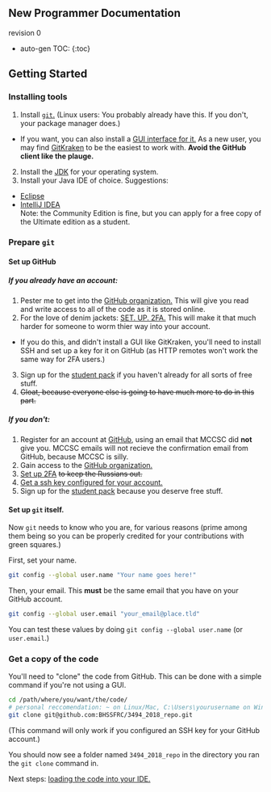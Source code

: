 New Programmer Documentation
---
revision 0

* auto-gen TOC:
{:toc}

## Getting Started
### Installing tools
1. Install [`git`.](https://git-scm.com/) (Linux users: You probably already have this. If you don't, your package manager does.)
 * If you want, you can also install a [GUI interface for it.](https://git-scm.com/downloads/guis) As a new user, you may find [GitKraken](https://www.gitkraken.com/) to be the easiest to work with. **Avoid the GitHub client like the plauge.**
2. Install the [JDK](http://www.oracle.com/technetwork/java/javase/downloads/index.html) for your operating system.
3. Install your Java IDE of choice. Suggestions:
 * [Eclipse](https://www.eclipse.org/)
 * [IntelliJ IDEA](http://www.jetbrains.com/idea/)<br>Note: the Community Edition is fine, but you can apply for a free copy of the Ultimate edition as a student.

### Prepare `git`
#### Set up GitHub
##### If you already have an account:
1. Pester me to get into the [GitHub organization.](https://github.com/BHSSFRC) This will give you read and write access to all of the code as it is stored online.
2. For the love of denim jackets: [SET. UP. 2FA.](https://help.github.com/articles/securing-your-account-with-two-factor-authentication-2fa/) This will make it that much harder for someone to worm thier way into your account.
 * If you do this, and didn't install a GUI like GitKraken, you'll need to install SSH and set up a key for it on GitHub (as HTTP remotes won't work the same way for 2FA users.)
3. Sign up for the [student pack](https://education.github.com/pack) if you haven't already for all sorts of free stuff.
4. ~~Gloat, because everyone else is going to have much more to do in this part.~~

##### If you don't:
1. Register for an account at [GitHub](https://github.com), using an email that MCCSC did **not** give you. MCCSC emails will not recieve the confirmation email from GitHub, because MCCSC is silly.
2. Gain access to the [GitHub organization.](https://github.com/BHSSFRC)
3. [Set up 2FA](https://help.github.com/articles/securing-your-account-with-two-factor-authentication-2fa/) ~~to keep the Russians out.~~
4. [Get a ssh key configured for your account.](https://help.github.com/articles/connecting-to-github-with-ssh/)
5. Sign up for the [student pack](https://education.github.com/pack) because you deserve free stuff.
 
#### Set up `git` itself.
Now `git` needs to know who you are, for various reasons (prime among them being so you can be properly credited for your contributions with green squares.)

First, set your name.

```sh
git config --global user.name "Your name goes here!"
```

Then, your email. This **must** be the same email that you have on your GitHub account.

```sh
git config --global user.email "your_email@place.tld"
```

You can test these values by doing `git config --global user.name` (or `user.email`.)
### Get a copy of the code
You'll need to "clone" the code from GitHub. This can be done with a simple command if you're not using a GUI.

```sh
cd /path/where/you/want/the/code/
# personal reccomendation: ~ on Linux/Mac, C:\Users\yourusername on Windows
git clone git@github.com:BHSSFRC/3494_2018_repo.git
```
(This command will only work if you configured an SSH key for your GitHub account.)

You should now see a folder named `3494_2018_repo` in the directory you ran the `git clone` command in.

Next steps: [loading the code into your IDE.](load_code)

